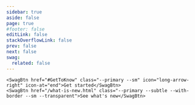 ```yaml
---
sidebar: true
aside: false
page: true
#footer: false
editLink: false
stackOverflowLink: false
prev: false
next: false
swag:
  related: false
---
```


<script setup>
import SwagTeam from "../components/team/SwagTeam.vue";
</script>

<!-- HERO -->
<SwagHero class="my-30">
    <template #label>PE</template>
    <template #title>Driven by empathy, guided by innovation.</template>
    <template #content><p>Meteor is Shopware’s open source design system – The Shopware Design Language builds it’s foundation, the system helps us create elegant, delightful, and accessible personal experiences that empower and inspire all of Shopware's merchants and shoppers.</p></template>
    <template #links>
    <SwagBtn href="#GetToKnow" class="--primary --sm" icon="long-arrow-right" icon-at="end">Get started</SwagBtn>
    <SwagBtn href="/what-is-new.html" class="--primary --subtle --with-border --sm --transparent">See what's new</SwagBtn>
    </template>
    <template #image><img src="/home/hub-hero-min.png" /></template>
</SwagHero>

<SwagTeam />


    <SwagBtn href="#GetToKnow" class="--primary --sm" icon="long-arrow-right" icon-at="end">Get started</SwagBtn>
    <SwagBtn href="/what-is-new.html" class="--primary --subtle --with-border --sm --transparent">See what's new</SwagBtn>



